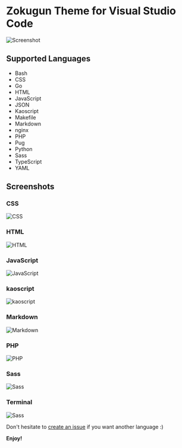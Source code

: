 Zokugun Theme for Visual Studio Code
====================================

![Screenshot](https://github.com/zokugun/theme-zokugun-vscode/blob/master/screenshots/screenshot.png?raw=true)

## Supported Languages

- Bash
- CSS
- Go
- HTML
- JavaScript
- JSON
- Kaoscript
- Makefile
- Markdown
- nginx
- PHP
- Pug
- Python
- Sass
- TypeScript
- YAML

## Screenshots

### CSS

![CSS](https://github.com/zokugun/theme-zokugun-vscode/blob/master/screenshots/css.png?raw=true)

### HTML

![HTML](https://github.com/zokugun/theme-zokugun-vscode/blob/master/screenshots/html.png?raw=true)

### JavaScript

![JavaScript](https://github.com/zokugun/theme-zokugun-vscode/blob/master/screenshots/javascript.png?raw=true)

### kaoscript

![kaoscript](https://github.com/zokugun/theme-zokugun-vscode/blob/master/screenshots/kaoscript.png?raw=true)

### Markdown

![Markdown](https://github.com/zokugun/theme-zokugun-vscode/blob/master/screenshots/markdown.png?raw=true)

### PHP

![PHP](https://github.com/zokugun/theme-zokugun-vscode/blob/master/screenshots/php.png?raw=true)

### Sass

![Sass](https://github.com/zokugun/theme-zokugun-vscode/blob/master/screenshots/sass.png?raw=true)

### Terminal

![Sass](https://github.com/zokugun/theme-zokugun-vscode/blob/master/screenshots/terminal.png?raw=true)



Don't hesitate to [create an issue](https://github.com/zokugun/theme-zokugun-vscode/issues) if you want another language :)

**Enjoy!**
